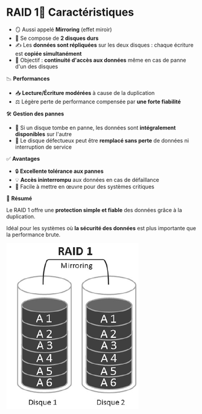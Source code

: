 # RAID 1🔧 **Caractéristiques**

- 🪞 Aussi appelé **Mirroring** (effet miroir)
- 🧱 Se compose de **2 disques durs**
- ✍️ Les **données sont répliquées** sur les deux disques : chaque écriture est **copiée simultanément**
- 🔁 Objectif : **continuité d'accès aux données** même en cas de panne d'un des disques



📉 **Performances**

- 📥 **Lecture/Écriture modérées** à cause de la duplication
- ⚖️ Légère perte de performance compensée par **une forte fiabilité**



🛠️ **Gestion des pannes**

- 🧩 Si un disque tombe en panne, les données sont **intégralement disponibles** sur l'autre
- 🔄 Le disque défectueux peut être **remplacé sans perte** de données ni interruption de service



✅ **Avantages**

- 🔒 **Excellente tolérance aux pannes**
- 💡 **Accès ininterrompu** aux données en cas de défaillance
- 🔧 Facile à mettre en œuvre pour des systèmes critiques



📌 **Résumé**

Le RAID 1 offre une **protection simple et fiable** des données grâce à la duplication.

Idéal pour les systèmes où **la sécurité des données** est plus importante que la performance brute.

![](../../../media/Cours-Sauvegarde-et-Restauration-RAID-1-image1.png)

